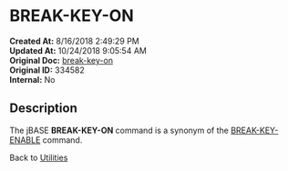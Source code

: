 # BREAK-KEY-ON

**Created At:** 8/16/2018 2:49:29 PM  
**Updated At:** 10/24/2018 9:05:54 AM  
**Original Doc:** [break-key-on](https://docs.jbase.com/46963-utilities/break-key-on)  
**Original ID:** 334582  
**Internal:** No  

## Description

The jBASE **BREAK-KEY-ON** command is a synonym of the [BREAK-KEY-ENABLE](./../break-key-enable) command.

Back to [Utilities](./../utilities)
